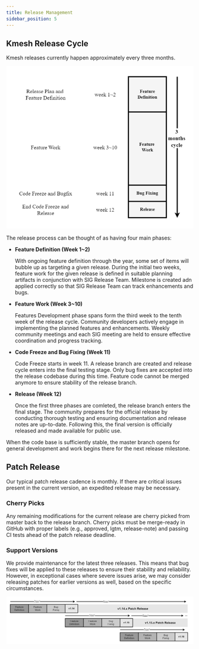 ```yaml
---
title: Release Management
sidebar_position: 5
---
```


## Kmesh Release Cycle

Kmesh releases currently happen approximately every three months.

![release cycle](/img/release-cycle.png)

The release process can be thought of as having four main phases:

- **Feature Definition (Week 1~2)**

    With ongoing feature definition through the year, some set of items will bubble up as targeting a given release. During the initial two weeks, feature work for the given release is defined in suitable planning artifacts in conjunction with SIG Release Team. Milestone is created adn applied correctly so that SIG Release Team can track enhancements and bugs.

- **Feature Work (Week 3~10)**

    Features Development phase spans form the third week to the tenth week of the release cycle. Community developers actively engage in implementing the planned features and enhancements. Weekly community meetings and each SIG meeting are held to ensure effective coordination and progress tracking.

- **Code Freeze and Bug Fixing (Week 11)**

    Code Freeze starts in week 11. A release branch are created and release cycle enters into the final testing stage. Only bug fixes are accepted into the release codebase during this time. Feature code cannot be merged anymore to ensure stability of the release branch.

- **Release (Week 12)**

  Once the first three phases are comleted, the release branch enters the final stage. The community prepares for the official release by conducting thorough testing and ensuring documentation and release notes are up-to-date. Following this, the final version is officially released and made available for public use.

When the code base is sufficiently stable, the master branch opens for general development and work begins there for the next release milestone.

## Patch Release

Our typical patch release cadence is monthly. If there are critical issues present in the current version, an expedited release may be necessary.

### Cherry Picks

Any remaining modifications for the current release are cherry picked from master back to the release branch. Cherry picks must be merge-ready in GitHub with proper labels (e.g., approved, lgtm, release-note) and passing CI tests ahead of the patch release deadline.

### Support Versions

We provide maintenance for the latest three releases. This means that bug fixes will be applied to these releases to ensure their stability and reliability. However, in exceptional cases where severe issues arise, we may consider releasing patches for earlier versions as well, based on the specific circumstances.

![release lifecycle](/img/release-lifecycle.png)
